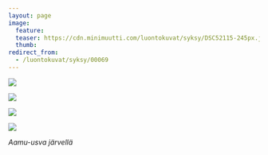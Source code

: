 ```yaml
---
layout: page
image:
  feature:
  teaser: https://cdn.minimuutti.com/luontokuvat/syksy/DSC52115-245px.jpg
  thumb:
redirect_from:
  - /luontokuvat/syksy/00069
---
```


![](https://cdn.minimuutti.com/luontokuvat/syksy/DSC52105-800px.jpg)

![](https://cdn.minimuutti.com/luontokuvat/syksy/DSC52115-800px.jpg)

![](https://cdn.minimuutti.com/luontokuvat/syksy/DSC52136-800px.jpg)

![](https://cdn.minimuutti.com/luontokuvat/syksy/DSC52139-800px.jpg)

*Aamu-usva järvellä*
